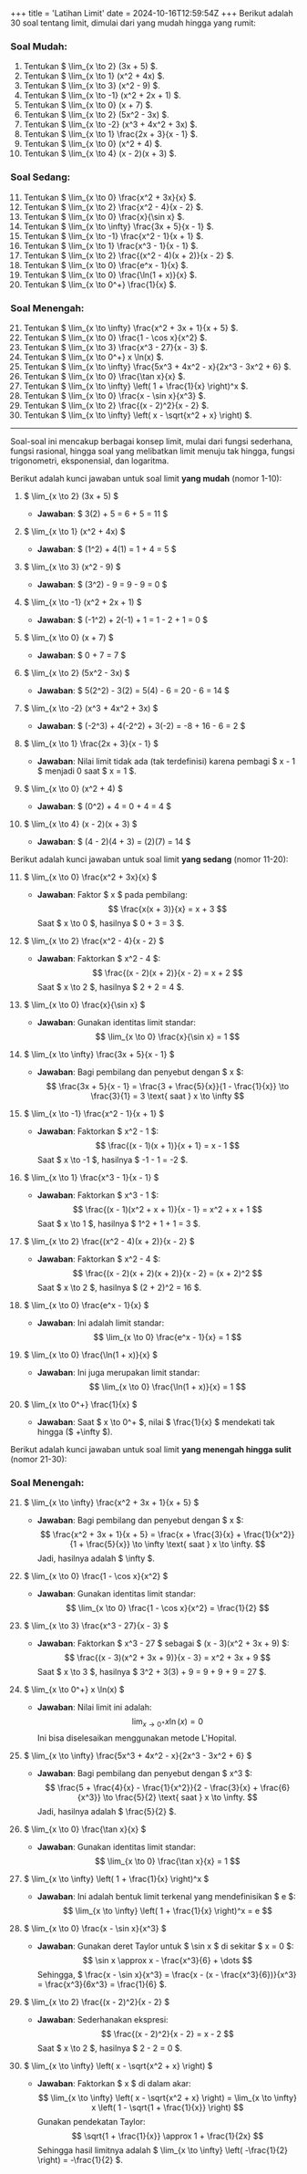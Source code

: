 +++
title = 'Latihan Limit'
date = 2024-10-16T12:59:54Z
+++
Berikut adalah 30 soal tentang limit, dimulai dari yang mudah hingga yang rumit:

### Soal Mudah:
1. Tentukan $ \lim_{x \to 2} (3x + 5) $.
2. Tentukan $ \lim_{x \to 1} (x^2 + 4x) $.
3. Tentukan $ \lim_{x \to 3} (x^2 - 9) $.
4. Tentukan $ \lim_{x \to -1} (x^2 + 2x + 1) $.
5. Tentukan $ \lim_{x \to 0} (x + 7) $.
6. Tentukan $ \lim_{x \to 2} (5x^2 - 3x) $.
7. Tentukan $ \lim_{x \to -2} (x^3 + 4x^2 + 3x) $.
8. Tentukan $ \lim_{x \to 1} \frac{2x + 3}{x - 1} $.
9. Tentukan $ \lim_{x \to 0} (x^2 + 4) $.
10. Tentukan $ \lim_{x \to 4} (x - 2)(x + 3) $.

### Soal Sedang:
11. Tentukan $ \lim_{x \to 0} \frac{x^2 + 3x}{x} $.
12. Tentukan $ \lim_{x \to 2} \frac{x^2 - 4}{x - 2} $.
13. Tentukan $ \lim_{x \to 0} \frac{x}{\sin x} $.
14. Tentukan $ \lim_{x \to \infty} \frac{3x + 5}{x - 1} $.
15. Tentukan $ \lim_{x \to -1} \frac{x^2 - 1}{x + 1} $.
16. Tentukan $ \lim_{x \to 1} \frac{x^3 - 1}{x - 1} $.
17. Tentukan $ \lim_{x \to 2} \frac{(x^2 - 4)(x + 2)}{x - 2} $.
18. Tentukan $ \lim_{x \to 0} \frac{e^x - 1}{x} $.
19. Tentukan $ \lim_{x \to 0} \frac{\ln(1 + x)}{x} $.
20. Tentukan $ \lim_{x \to 0^+} \frac{1}{x} $.

### Soal Menengah:
21. Tentukan $ \lim_{x \to \infty} \frac{x^2 + 3x + 1}{x + 5} $.
22. Tentukan $ \lim_{x \to 0} \frac{1 - \cos x}{x^2} $.
23. Tentukan $ \lim_{x \to 3} \frac{x^3 - 27}{x - 3} $.
24. Tentukan $ \lim_{x \to 0^+} x \ln(x) $.
25. Tentukan $ \lim_{x \to \infty} \frac{5x^3 + 4x^2 - x}{2x^3 - 3x^2 + 6} $.
26. Tentukan $ \lim_{x \to 0} \frac{\tan x}{x} $.
27. Tentukan $ \lim_{x \to \infty} \left( 1 + \frac{1}{x} \right)^x $.
28. Tentukan $ \lim_{x \to 0} \frac{x - \sin x}{x^3} $.
29. Tentukan $ \lim_{x \to 2} \frac{(x - 2)^2}{x - 2} $.
30. Tentukan $ \lim_{x \to \infty} \left( x - \sqrt{x^2 + x} \right) $.

---

Soal-soal ini mencakup berbagai konsep limit, mulai dari fungsi sederhana, fungsi rasional, hingga soal yang melibatkan limit menuju tak hingga, fungsi trigonometri, eksponensial, dan logaritma.

Berikut adalah kunci jawaban untuk soal limit **yang mudah** (nomor 1-10):

1. $ \lim_{x \to 2} (3x + 5) $
   - **Jawaban**: $ 3(2) + 5 = 6 + 5 = 11 $

2. $ \lim_{x \to 1} (x^2 + 4x) $
   - **Jawaban**: $ (1^2) + 4(1) = 1 + 4 = 5 $

3. $ \lim_{x \to 3} (x^2 - 9) $
   - **Jawaban**: $ (3^2) - 9 = 9 - 9 = 0 $

4. $ \lim_{x \to -1} (x^2 + 2x + 1) $
   - **Jawaban**: $ (-1^2) + 2(-1) + 1 = 1 - 2 + 1 = 0 $

5. $ \lim_{x \to 0} (x + 7) $
   - **Jawaban**: $ 0 + 7 = 7 $

6. $ \lim_{x \to 2} (5x^2 - 3x) $
   - **Jawaban**: $ 5(2^2) - 3(2) = 5(4) - 6 = 20 - 6 = 14 $

7. $ \lim_{x \to -2} (x^3 + 4x^2 + 3x) $
   - **Jawaban**: $ (-2^3) + 4(-2^2) + 3(-2) = -8 + 16 - 6 = 2 $

8. $ \lim_{x \to 1} \frac{2x + 3}{x - 1} $
   - **Jawaban**: Nilai limit tidak ada (tak terdefinisi) karena pembagi $ x - 1 $ menjadi 0 saat $ x = 1 $.

9. $ \lim_{x \to 0} (x^2 + 4) $
   - **Jawaban**: $ (0^2) + 4 = 0 + 4 = 4 $

10. $ \lim_{x \to 4} (x - 2)(x + 3) $
    - **Jawaban**: $ (4 - 2)(4 + 3) = (2)(7) = 14 $

Berikut adalah kunci jawaban untuk soal limit **yang sedang** (nomor 11-20):

11. $ \lim_{x \to 0} \frac{x^2 + 3x}{x} $
    - **Jawaban**: Faktor $ x $ pada pembilang:
      $$
      \frac{x(x + 3)}{x} = x + 3
      $$
      Saat $ x \to 0 $, hasilnya $ 0 + 3 = 3 $.

12. $ \lim_{x \to 2} \frac{x^2 - 4}{x - 2} $
    - **Jawaban**: Faktorkan $ x^2 - 4 $:
      $$
      \frac{(x - 2)(x + 2)}{x - 2} = x + 2
      $$
      Saat $ x \to 2 $, hasilnya $ 2 + 2 = 4 $.

13. $ \lim_{x \to 0} \frac{x}{\sin x} $
    - **Jawaban**: Gunakan identitas limit standar:
      $$
      \lim_{x \to 0} \frac{x}{\sin x} = 1
      $$

14. $ \lim_{x \to \infty} \frac{3x + 5}{x - 1} $
    - **Jawaban**: Bagi pembilang dan penyebut dengan $ x $:
      $$
      \frac{3x + 5}{x - 1} = \frac{3 + \frac{5}{x}}{1 - \frac{1}{x}} \to \frac{3}{1} = 3 \text{ saat } x \to \infty
      $$

15. $ \lim_{x \to -1} \frac{x^2 - 1}{x + 1} $
    - **Jawaban**: Faktorkan $ x^2 - 1 $:
      $$
      \frac{(x - 1)(x + 1)}{x + 1} = x - 1
      $$
      Saat $ x \to -1 $, hasilnya $ -1 - 1 = -2 $.

16. $ \lim_{x \to 1} \frac{x^3 - 1}{x - 1} $
    - **Jawaban**: Faktorkan $ x^3 - 1 $:
      $$
      \frac{(x - 1)(x^2 + x + 1)}{x - 1} = x^2 + x + 1
      $$
      Saat $ x \to 1 $, hasilnya $ 1^2 + 1 + 1 = 3 $.

17. $ \lim_{x \to 2} \frac{(x^2 - 4)(x + 2)}{x - 2} $
    - **Jawaban**: Faktorkan $ x^2 - 4 $:
      $$
      \frac{(x - 2)(x + 2)(x + 2)}{x - 2} = (x + 2)^2
      $$
      Saat $ x \to 2 $, hasilnya $ (2 + 2)^2 = 16 $.

18. $ \lim_{x \to 0} \frac{e^x - 1}{x} $
    - **Jawaban**: Ini adalah limit standar:
      $$
      \lim_{x \to 0} \frac{e^x - 1}{x} = 1
      $$

19. $ \lim_{x \to 0} \frac{\ln(1 + x)}{x} $
    - **Jawaban**: Ini juga merupakan limit standar:
      $$
      \lim_{x \to 0} \frac{\ln(1 + x)}{x} = 1
      $$

20. $ \lim_{x \to 0^+} \frac{1}{x} $
    - **Jawaban**: Saat $ x \to 0^+ $, nilai $ \frac{1}{x} $ mendekati tak hingga ($ +\infty $).

Berikut adalah kunci jawaban untuk soal limit **yang menengah hingga sulit** (nomor 21-30):

### Soal Menengah:
21. $ \lim_{x \to \infty} \frac{x^2 + 3x + 1}{x + 5} $
    - **Jawaban**: Bagi pembilang dan penyebut dengan $ x $:
      $$
      \frac{x^2 + 3x + 1}{x + 5} = \frac{x + \frac{3}{x} + \frac{1}{x^2}}{1 + \frac{5}{x}} \to \infty \text{ saat } x \to \infty.
      $$
      Jadi, hasilnya adalah $ \infty $.

22. $ \lim_{x \to 0} \frac{1 - \cos x}{x^2} $
    - **Jawaban**: Gunakan identitas limit standar:
      $$
      \lim_{x \to 0} \frac{1 - \cos x}{x^2} = \frac{1}{2}
      $$

23. $ \lim_{x \to 3} \frac{x^3 - 27}{x - 3} $
    - **Jawaban**: Faktorkan $ x^3 - 27 $ sebagai $ (x - 3)(x^2 + 3x + 9) $:
      $$
      \frac{(x - 3)(x^2 + 3x + 9)}{x - 3} = x^2 + 3x + 9
      $$
      Saat $ x \to 3 $, hasilnya $ 3^2 + 3(3) + 9 = 9 + 9 + 9 = 27 $.

24. $ \lim_{x \to 0^+} x \ln(x) $
    - **Jawaban**: Nilai limit ini adalah:
      $$
      \lim_{x \to 0^+} x \ln(x) = 0
      $$
      Ini bisa diselesaikan menggunakan metode L'Hopital.

25. $ \lim_{x \to \infty} \frac{5x^3 + 4x^2 - x}{2x^3 - 3x^2 + 6} $
    - **Jawaban**: Bagi pembilang dan penyebut dengan $ x^3 $:
      $$
      \frac{5 + \frac{4}{x} - \frac{1}{x^2}}{2 - \frac{3}{x} + \frac{6}{x^3}} \to \frac{5}{2} \text{ saat } x \to \infty.
      $$
      Jadi, hasilnya adalah $ \frac{5}{2} $.

26. $ \lim_{x \to 0} \frac{\tan x}{x} $
    - **Jawaban**: Gunakan identitas limit standar:
      $$
      \lim_{x \to 0} \frac{\tan x}{x} = 1
      $$

27. $ \lim_{x \to \infty} \left( 1 + \frac{1}{x} \right)^x $
    - **Jawaban**: Ini adalah bentuk limit terkenal yang mendefinisikan $ e $:
      $$
      \lim_{x \to \infty} \left( 1 + \frac{1}{x} \right)^x = e
      $$

28. $ \lim_{x \to 0} \frac{x - \sin x}{x^3} $
    - **Jawaban**: Gunakan deret Taylor untuk $ \sin x $ di sekitar $ x = 0 $:
      $$
      \sin x \approx x - \frac{x^3}{6} + \dots
      $$
      Sehingga, $ \frac{x - \sin x}{x^3} = \frac{x - (x - \frac{x^3}{6})}{x^3} = \frac{x^3}{6x^3} = \frac{1}{6} $.

29. $ \lim_{x \to 2} \frac{(x - 2)^2}{x - 2} $
    - **Jawaban**: Sederhanakan ekspresi:
      $$
      \frac{(x - 2)^2}{x - 2} = x - 2
      $$
      Saat $ x \to 2 $, hasilnya $ 2 - 2 = 0 $.

30. $ \lim_{x \to \infty} \left( x - \sqrt{x^2 + x} \right) $
    - **Jawaban**: Faktorkan $ x $ di dalam akar:
      $$
      \lim_{x \to \infty} \left( x - \sqrt{x^2 + x} \right) = \lim_{x \to \infty} x \left( 1 - \sqrt{1 + \frac{1}{x}} \right)
      $$
      Gunakan pendekatan Taylor:
      $$
      \sqrt{1 + \frac{1}{x}} \approx 1 + \frac{1}{2x}
      $$
      Sehingga hasil limitnya adalah $ \lim_{x \to \infty} \left( -\frac{1}{2} \right) = -\frac{1}{2} $.


